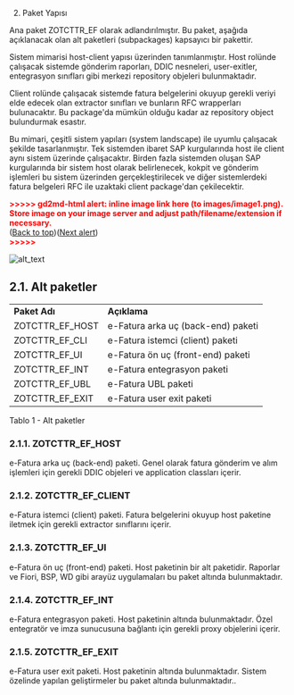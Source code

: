 2. Paket Yapısı

Ana paket ZOTCTTR_EF olarak adlandırılmıştır. Bu paket, aşağıda açıklanacak olan alt paketleri (subpackages) kapsayıcı bir pakettir.

Sistem mimarisi host-client yapısı üzerinden tanımlanmıştır. Host rolünde çalışacak sistemde gönderim raporları, DDIC nesneleri, user-exitler, entegrasyon sınıfları gibi merkezi repository objeleri bulunmaktadır. 

Client rolünde çalışacak sistemde fatura belgelerini okuyup gerekli veriyi elde edecek olan extractor sınıfları ve bunların RFC wrapperları bulunacaktır. Bu package'da mümkün olduğu kadar az repository object bulundurmak esastır. 

Bu mimari, çeşitli sistem yapıları (system landscape) ile uyumlu çalışacak şekilde tasarlanmıştır. Tek sistemden ibaret SAP kurgularında host ile client aynı sistem üzerinde çalışacaktır. Birden fazla sistemden oluşan SAP kurgularında bir sistem host olarak belirlenecek, kokpit ve gönderim işlemleri bu sistem üzerinden gerçekleştirilecek ve diğer sistemlerdeki fatura belgeleri RFC ile uzaktaki client package'dan çekilecektir.



<p id="gdcalert1" ><span style="color: red; font-weight: bold">>>>>>  gd2md-html alert: inline image link here (to images/image1.png). Store image on your image server and adjust path/filename/extension if necessary. </span><br>(<a href="#">Back to top</a>)(<a href="#gdcalert2">Next alert</a>)<br><span style="color: red; font-weight: bold">>>>>> </span></p>


![alt_text](images/image1.png "image_tooltip")



## 2.1. Alt paketler


<table>
  <tr>
   <td><strong>Paket Adı</strong>
   </td>
   <td><strong>Açıklama</strong>
   </td>
  </tr>
  <tr>
   <td>ZOTCTTR_EF_HOST
   </td>
   <td>e-Fatura arka uç (back-end) paketi
   </td>
  </tr>
  <tr>
   <td>ZOTCTTR_EF_CLI
   </td>
   <td>e-Fatura istemci (client) paketi
   </td>
  </tr>
  <tr>
   <td>ZOTCTTR_EF_UI
   </td>
   <td>e-Fatura ön uç (front-end) paketi
   </td>
  </tr>
  <tr>
   <td>ZOTCTTR_EF_INT
   </td>
   <td>e-Fatura entegrasyon paketi
   </td>
  </tr>
  <tr>
   <td>ZOTCTTR_EF_UBL
   </td>
   <td>e-Fatura UBL paketi
   </td>
  </tr>
  <tr>
   <td>ZOTCTTR_EF_EXIT
   </td>
   <td>e-Fatura user exit paketi
   </td>
  </tr>
</table>


Tablo 1 - Alt paketler


### 2.1.1. ZOTCTTR_EF_HOST

e-Fatura arka uç (back-end) paketi. Genel olarak fatura gönderim ve alım işlemleri için gerekli DDIC objeleri ve application classları içerir.


### 2.1.2. ZOTCTTR_EF_CLIENT

e-Fatura istemci (client) paketi. Fatura belgelerini okuyup host paketine iletmek için gerekli extractor sınıflarını içerir.


### 2.1.3. ZOTCTTR_EF_UI

e-Fatura ön uç (front-end) paketi. Host paketinin bir alt paketidir. Raporlar ve Fiori, BSP, WD gibi arayüz uygulamaları bu paket altında bulunmaktadır.


### 2.1.4. ZOTCTTR_EF_INT

e-Fatura entegrasyon paketi. Host paketinin altında bulunmaktadır. Özel entegratör ve imza sunucusuna bağlantı için gerekli proxy objelerini içerir.


### 2.1.5. ZOTCTTR_EF_EXIT

e-Fatura user exit paketi. Host paketinin altında bulunmaktadır. Sistem özelinde yapılan geliştirmeler bu paket altında bulunmaktadır..